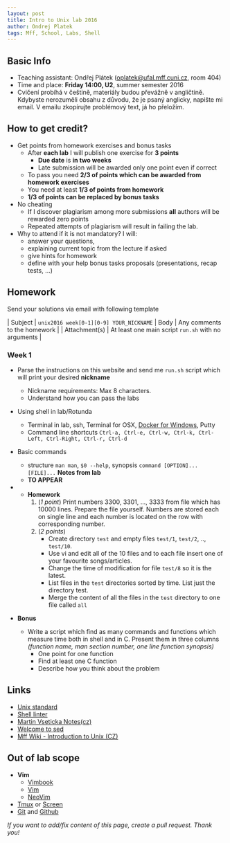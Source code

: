 ```yaml
---
layout: post
title: Intro to Unix lab 2016
author: Ondrej Platek
tags: Mff, School, Labs, Shell
---
```


Basic Info
----------
- Teaching assistant: Ondřej Plátek (oplatek@ufal.mff.cuni.cz, room 404)
- Time and place: **Friday 14:00, U2**, summer semester 2016
- Cvičení probíhá v češtině, materiály budou převážně v angličtině. Kdybyste nerozuměli obsahu z důvodu, že je psaný anglicky, napište mi email. V emailu zkopírujte problémový text, já ho přeložím.

How to get credit?
------------------
- Get points from homework exercises and bonus tasks
    - After **each lab** I will publish one exercise for **3 points**
        - **Due date** is **in two weeks**
        - Late submission will be awarded only one point even if correct
    - To pass you need **2/3 of points which can be awarded from homework exercises**
    - You need  at least **1/3 of points from homework**
    - **1/3 of points can be replaced by bonus tasks**
- No cheating
    - If I discover plagiarism among more submissions **all** authors will be rewarded zero points
    - Repeated attempts of plagiarism will result in failing the lab.
- Why to attend if it is not mandatory? I will:
    - answer your questions,
    - explaining current topic from the lecture if asked
    - give hints for homework
    - define with your help bonus tasks proposals (presentations, recap tests, ...)

Homework
--------
Send your solutions via email with following template

| Subject | `unix2016 week[0-1][0-9] YOUR_NICKNAME`
| Body    | Any comments to the homework |
| Attachment(s) | At least one main script `run.sh` with no arguments |

### Week 1
- Parse the instructions on this website and send me `run.sh` script which will print your desired **nickname**
    - Nickname requirements: Max 8 characters.
    - Understand how you can pass the labs
- Using shell in lab/Rotunda
    - Terminal in lab, ssh, Terminal for OSX, [Docker for Windows][docker-win], Putty
    - Command line shortcuts ``Ctrl-a, Ctrl-e, Ctrl-w, Ctrl-k, Ctrl-Left, Ctrl-Right, Ctrl-r, Ctrl-d``
- Basic commands
    - structure `man man`, `$0 --help`, synopsis `command [OPTION]... [FILE]...`
**Notes from lab**
    - **TO APPEAR**
- - **Homework**
    1. (*1 point*) Print numbers 3300, 3301, ..., 3333 from file which has 10000 lines. Prepare the file yourself. Numbers are stored each on single line and each number is located on the row with corresponding number.
    2. (*2 points*) 
        - Create directory `test` and empty files `test/1`, `test/2`, .., `test/10`. 
        - Use vi and edit all of the 10 files and to each file insert one of your favourite songs/articles.
        - Change the time of modification for file `test/8` so it is the latest.
        - List files in the `test` directories sorted by time. List just the directory test.
        - Merge the content of all the files in the `test` directory to one file called `all` 

- **Bonus**
    - Write a script which find as many commands and functions which measure time both in shell and in C.
      Present them in three columns *(function name, man section number, one line function synopsis)*
        - One point for one function
        - Find at least one C function
        - Describe how you think about the problem


Links
-----
- [Unix standard][unix-standard]
- [Shell linter][shell-linter]
- [Martin Vseticka Notes(cz)][vseticka]
- [Welcome to sed][sed]
- [Mff Wiki - Introduction to Unix (CZ)][wiki-unix]

Out of lab scope
----------------
- **Vim**
    - [Vimbook][vimbook]
    - [Vim][vim]
    - [NeoVim][neovim]
- [Tmux][tmux] or [Screen][screen]
- [Git][git] and [Github][github]



*If you want to add/fix content of this page, create a pull request. Thank you!*


[sed]: http://sed.sourceforge.net/
[wiki-unix]: http://wiki.matfyz.cz/wiki/%C3%9Avod_do_UNIXu
[vseticka]: http://www.martinvseticka.eu/index.php?sekce=browse&page=79
[github]: https://guides.github.com/activities/hello-world/
[git]: http://git-scm.com/docs/gittutorial
[screen]: https://www.gnu.org/software/screen/
[tmux]: https://tmux.github.io/
[vim]: https://github.com/vim/vim
[neovim]: https://github.com/neovim/neovim
[vimbook]: ftp://ftp.vim.org/pub/vim/doc/book/vimbook-OPL.pdf
[docker-win]: https://docs.docker.com/windows/step_one/

[lecture-web]: http://cs.mff.cuni.cz/~forst/vyuka.html
[unix-standard]: http://ktiml.mff.cuni.cz/~kucerap/unix/susv4tc1/index.html
[rotunda-unix]: http://wiki.ms.mff.cuni.cz/wiki/laborato%C5%99_UNIX
[rotunda-rights]: http://wiki.ms.mff.cuni.cz/wiki/Pr%C3%A1va_UNIX
[shell-linter]: http://www.shellcheck.net/
[pkucera-lab]: http://ktiml.mff.cuni.cz/~kucerap/unix/
